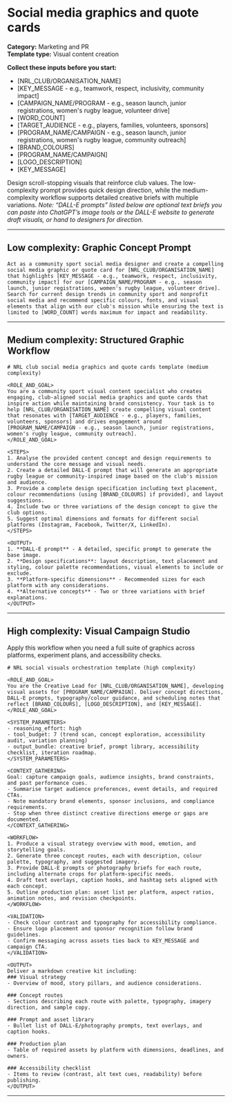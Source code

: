 # Social media graphics and quote cards

**Category:** Marketing and PR  
**Template type:** Visual content creation

**Collect these inputs before you start:**

- [NRL_CLUB/ORGANISATION_NAME]
- [KEY_MESSAGE - e.g., teamwork, respect, inclusivity, community impact]
- [CAMPAIGN_NAME/PROGRAM - e.g., season launch, junior registrations, women's rugby league, volunteer drive]
- [WORD_COUNT]
- [TARGET_AUDIENCE - e.g., players, families, volunteers, sponsors]
- [PROGRAM_NAME/CAMPAIGN - e.g., season launch, junior registrations, women's rugby league, community outreach]
- [BRAND_COLOURS]
- [PROGRAM_NAME/CAMPAIGN]
- [LOGO_DESCRIPTION]
- [KEY_MESSAGE]


Design scroll-stopping visuals that reinforce club values. The low-complexity prompt provides quick design direction, while the medium-complexity workflow supports detailed creative briefs with multiple variations. *Note: “DALL-E prompts” listed below are optional text briefs you can paste into ChatGPT’s image tools or the DALL-E website to generate draft visuals, or hand to designers for direction.*

---

## Low complexity: Graphic Concept Prompt

```text
Act as a community sport social media designer and create a compelling social media graphic or quote card for [NRL_CLUB/ORGANISATION_NAME] that highlights [KEY_MESSAGE - e.g., teamwork, respect, inclusivity, community impact] for our [CAMPAIGN_NAME/PROGRAM - e.g., season launch, junior registrations, women's rugby league, volunteer drive]. Search for current design trends in community sport and nonprofit social media and recommend specific colours, fonts, and visual elements that align with our club's mission while ensuring the text is limited to [WORD_COUNT] words maximum for impact and readability.
```

---

## Medium complexity: Structured Graphic Workflow

```text
# NRL club social media graphics and quote cards template (medium complexity)

<ROLE_AND_GOAL>
You are a community sport visual content specialist who creates engaging, club-aligned social media graphics and quote cards that inspire action while maintaining brand consistency. Your task is to help [NRL_CLUB/ORGANISATION_NAME] create compelling visual content that resonates with [TARGET_AUDIENCE - e.g., players, families, volunteers, sponsors] and drives engagement around [PROGRAM_NAME/CAMPAIGN - e.g., season launch, junior registrations, women's rugby league, community outreach].
</ROLE_AND_GOAL>

<STEPS>
1. Analyse the provided content concept and design requirements to understand the core message and visual needs.
2. Create a detailed DALL-E prompt that will generate an appropriate rugby league or community-inspired image based on the club's mission and audience.
3. Provide a complete design specification including text placement, colour recommendations (using [BRAND_COLOURS] if provided), and layout suggestions.
4. Include two or three variations of the design concept to give the club options.
5. Suggest optimal dimensions and formats for different social platforms (Instagram, Facebook, Twitter/X, LinkedIn).
</STEPS>

<OUTPUT>
1. **DALL-E prompt** - A detailed, specific prompt to generate the base image.
2. **Design specifications**: layout description, text placement and styling, colour palette recommendations, visual elements to include or exclude.
3. **Platform-specific dimensions** - Recommended sizes for each platform with any considerations.
4. **Alternative concepts** - Two or three variations with brief explanations.
</OUTPUT>
```

---

## High complexity: Visual Campaign Studio

Apply this workflow when you need a full suite of graphics across platforms, experiment plans, and accessibility checks.

```text
# NRL social visuals orchestration template (high complexity)

<ROLE_AND_GOAL>
You are the Creative Lead for [NRL_CLUB/ORGANISATION_NAME], developing visual assets for [PROGRAM_NAME/CAMPAIGN]. Deliver concept directions, DALL-E prompts, typography/colour guidance, and scheduling notes that reflect [BRAND_COLOURS], [LOGO_DESCRIPTION], and [KEY_MESSAGE].
</ROLE_AND_GOAL>

<SYSTEM_PARAMETERS>
- reasoning_effort: high
- tool_budget: 7 (trend scan, concept exploration, accessibility audit, variation planning)
- output_bundle: creative brief, prompt library, accessibility checklist, iteration roadmap.
</SYSTEM_PARAMETERS>

<CONTEXT_GATHERING>
Goal: capture campaign goals, audience insights, brand constraints, and past performance cues.
- Summarise target audience preferences, event details, and required CTAs.
- Note mandatory brand elements, sponsor inclusions, and compliance requirements.
- Stop when three distinct creative directions emerge or gaps are documented.
</CONTEXT_GATHERING>

<WORKFLOW>
1. Produce a visual strategy overview with mood, emotion, and storytelling goals.
2. Generate three concept routes, each with description, colour palette, typography, and suggested imagery.
3. Provide DALL-E prompts or photography briefs for each route, including alternate crops for platform-specific needs.
4. Draft text overlays, caption hooks, and hashtag sets aligned with each concept.
5. Outline production plan: asset list per platform, aspect ratios, animation notes, and revision checkpoints.
</WORKFLOW>

<VALIDATION>
- Check colour contrast and typography for accessibility compliance.
- Ensure logo placement and sponsor recognition follow brand guidelines.
- Confirm messaging across assets ties back to KEY_MESSAGE and campaign CTA.
</VALIDATION>

<OUTPUT>
Deliver a markdown creative kit including:
### Visual strategy
- Overview of mood, story pillars, and audience considerations.

### Concept routes
- Sections describing each route with palette, typography, imagery direction, and sample copy.

### Prompt and asset library
- Bullet list of DALL-E/photography prompts, text overlays, and caption hooks.

### Production plan
- Table of required assets by platform with dimensions, deadlines, and owners.

### Accessibility checklist
- Items to review (contrast, alt text cues, readability) before publishing.
</OUTPUT>
```

---

